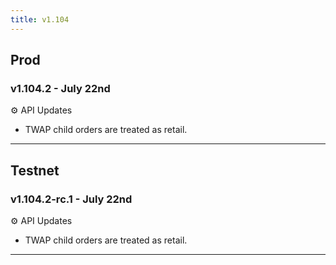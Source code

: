```yaml
---
title: v1.104
---
```

## Prod
### v1.104.2 - July 22nd
⚙️ API Updates
*  TWAP child orders are treated as retail.
---

## Testnet
### v1.104.2-rc.1 - July 22nd
⚙️ API Updates
*  TWAP child orders are treated as retail.
---

